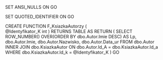 
SET ANSI_NULLS ON
GO

SET QUOTED_IDENTIFIER ON
GO

CREATE FUNCTION F_KsiazkaAutorzy
(	
	@Identyfikator_K int
)
RETURNS TABLE 
AS
RETURN 
(
	SELECT ROW_NUMBER() OVER(ORDER BY dbo.Autor.Imie DESC) AS Lp, dbo.Autor.Imie, dbo.Autor.Nazwisko, dbo.Autor.Data_ur
	FROM   dbo.Autor
	INNER JOIN dbo.KsiazkaAutor ON dbo.Autor.Id_A = dbo.KsiazkaAutor.Id_a
	WHERE dbo.KsiazkaAutor.Id_k = @Identyfikator_K
)
GO
